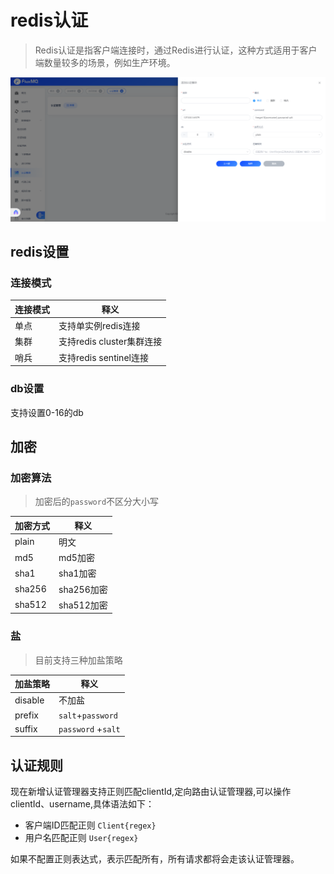 # redis认证  

> Redis认证是指客户端连接时，通过Redis进行认证，这种方式适用于客户端数量较多的场景，例如生产环境。

![img_1.png](../../../assets/images/auth2/redis.png)
## redis设置

### 连接模式

| **连接模式** | **释义**              |
|----------|---------------------|
| 单点       | 支持单实例redis连接        |
| 集群       | 支持redis cluster集群连接 |
| 哨兵       | 支持redis sentinel连接  |

### db设置

支持设置0-16的db



## 加密


### 加密算法

> 加密后的`password`不区分大小写

| **加密方式** | **释义**   |
|----------|----------|
| plain    | 明文       |
| md5      | md5加密    |
| sha1      | sha1加密   |
| sha256     | sha256加密 |
| sha512     | sha512加密 |

### 盐

> 目前支持三种加盐策略


| **加盐策略** | **释义**           |
|----------|------------------|
| disable  | 不加盐              |
| prefix   | `salt`+`password`  |
| suffix   | `password` +`salt` |

## 认证规则

现在新增认证管理器支持正则匹配clientId,定向路由认证管理器,可以操作clientId、username,具体语法如下：
-  客户端ID匹配正则 `Client{regex}`
-  用户名匹配正则  `User{regex}`

如果不配置正则表达式，表示匹配所有，所有请求都将会走该认证管理器。






